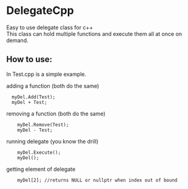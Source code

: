 # DelegateCpp
Easy to use delegate class for c++                                         
This class can hold multiple functions and execute them all at once on demand.                                   

## How to use:
In Test.cpp is a simple example.

adding a function (both do the same)
  ```
	myDel.Add(Test); 
	myDel + Test;
```
removing a function (both do the same)
```
	myDel.Remove(Test);
	myDel - Test;
  ```

running delegate (you know the drill)
```
	myDel.Execute();
	myDel();
  ```

getting element of delegate
```
	myDel[2]; //returns NULL or nullptr when index out of bound
  ```
                                          
